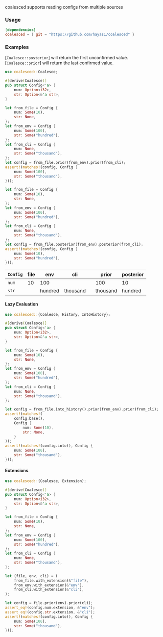 <!-- cargo-rdme start -->

coalesced supports reading configs from multiple sources

### Usage
```toml
[dependencies]
coalesced = { git = "https://github.com/hayas1/coalesced" }
```

### Examples
[`Coalesce::posterior`] will return the first unconfirmed value. [`Coalesce::prior`] will return the last confirmed value.
```rust
use coalesced::Coalesce;

#[derive(Coalesce)]
pub struct Config<'a> {
    num: Option<i32>,
    str: Option<&'a str>,
}

let from_file = Config {
    num: Some(10),
    str: None,
};
let from_env = Config {
    num: Some(100),
    str: Some("hundred"),
};
let from_cli = Config {
    num: None,
    str: Some("thousand"),
};
let config = from_file.prior(from_env).prior(from_cli);
assert!(matches!(config, Config {
    num: Some(100),
    str: Some("thousand"),
}));

let from_file = Config {
    num: Some(10),
    str: None,
};
let from_env = Config {
    num: Some(100),
    str: Some("hundred"),
};
let from_cli = Config {
    num: None,
    str: Some("thousand"),
};
let config = from_file.posterior(from_env).posterior(from_cli);
assert!(matches!(config, Config {
    num: Some(10),
    str: Some("hundred"),
}));
```
| `Config` | file | env | cli | | prior | posterior |
| --- | ---- | ------- | -------- | --- | -------- | --------- |
| `num` | 10 | 100 | | | 100 | 10 |
| `str` | | hundred | thousand | | thousand | hundred |

#### Lazy Evaluation
```rust
use coalesced::{Coalesce, History, IntoHistory};

#[derive(Coalesce)]
pub struct Config<'a> {
    num: Option<i32>,
    str: Option<&'a str>,
}

let from_file = Config {
    num: Some(10),
    str: None,
};
let from_env = Config {
    num: Some(100),
    str: Some("hundred"),
};
let from_cli = Config {
    num: None,
    str: Some("thousand"),
};

let config = from_file.into_history().prior(from_env).prior(from_cli);
assert!(matches!(
    config.base(),
    Config {
        num: Some(10),
        str: None,
    }
));
assert!(matches!(config.into(), Config {
    num: Some(100),
    str: Some("thousand"),
}));
```

#### Extensions
```rust
use coalesced::{Coalesce, Extension};

#[derive(Coalesce)]
pub struct Config<'a> {
    num: Option<i32>,
    str: Option<&'a str>,
}

let from_file = Config {
    num: Some(10),
    str: None,
};
let from_env = Config {
    num: Some(100),
    str: Some("hundred"),
};
let from_cli = Config {
    num: None,
    str: Some("thousand"),
};

let (file, env, cli) = (
    from_file.with_extension(&"file"),
    from_env.with_extension(&"env"),
    from_cli.with_extension(&"cli"),
);

let config = file.prior(env).prior(cli);
assert_eq!(config.num.extension, &"env");
assert_eq!(config.str.extension, &"cli");
assert!(matches!(config.into(), Config {
    num: Some(100),
    str: Some("thousand"),
}));
```

<!-- cargo-rdme end -->
